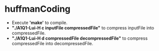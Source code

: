 # huffmanCoding

* Execute **'make'** to compile.
* **"./A1Q1-Lui-H c inputFile compressedFile"** to compress inputFile into compressedFile.
* **"./A1Q1-Lui-H d compressedFile decompressedFile"** to compress compressedFile into decompressedFile.

